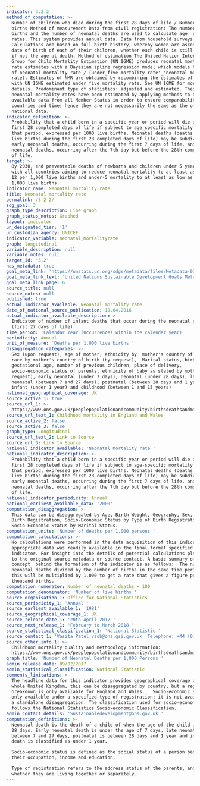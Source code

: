 ```yaml
---
indicator: 3.2.2
method_of_computation: >-
  Number of children who died during the first 28 days of life / Number of live
  births Method of measurement Data from civil registration: The number of live
  births and the number of neonatal deaths are used to calculate age_ specific
  rates. This system provides annual data. Data from household surveys:
  Calculations are based on full birth history, whereby women are asked for the
  date of birth of each of their children, whether each child is still alive and
  if not the age at death. Method of estimation The United Nation Inter_agency
  Group for Child Mortality Estimation (UN_IGME) produces neonatal mortality
  rate estimates with a Bayesian spline regression model which models the ratio
  of neonatal mortality rate / (under_five mortality rate'_'neonatal mortality
  rate). Estimates of NMR are obtained by recombining the estimates of the ratio
  with UN IGME_estimated under_five mortality rate. See UN IGME for more
  details. Predominant type of statistics: adjusted and estimated. These
  neonatal mortality rates have been estimated by applying methods to the
  available data from all Member States in order to ensure comparability across
  countries and time; hence they are not necessarily the same as the official
  national data.
indicator_definition: >-
  Probability that a child born in a specific year or period will die during the
  first 28 completed days of life if subject to age_specific mortality rates of
  that period, expressed per 1000 live births. Neonatal deaths (deaths among
  live births during the first 28 completed days of life) may be subdivided into
  early neonatal deaths, occurring during the first 7 days of life, and late
  neonatal deaths, occurring after the 7th day but before the 28th completed day
  of life.
target: >-
  By 2030, end preventable deaths of newborns and children under 5 years of age,
  with all countries aiming to reduce neonatal mortality to at least as low as
  12 per 1,000 live births and under-5 mortality to at least as low as 25 per
  1,000 live births.
indicator_name: Neonatal mortality rate
title: Neonatal mortality rate
permalink: /3-2-2/
sdg_goal: 3
graph_type_description: Line graph
graph_status_notes: Graphed
layout: indicator
un_designated_tier: '1'
un_custodian_agency: UNICEF
indicator_variable: neonatal_mortalityrate
graph: longitudinal
variable_description: null
variable_notes: null
target_id: '3.2'
has_metadata: true
goal_meta_link: 'https://unstats.un.org/sdgs/metadata/files/Metadata-03-02-02.pdf'
goal_meta_link_text: 'United Nations Sustainable Development Goals Metadata: 3.2.2'
goal_meta_link_page: 6
source_title: null
source_notes: null
published: true
actual_indicator_available: Neonatal mortality rate
date_of_national_source_publication: 19.04.2016
actual_indicator_available_description: >-
  Indicator of number of infant deaths that occur during the neonatal period
  (first 27 days of life)
time_period: 'Calendar Year (Occurrences within the calendar year) '
periodicity: Annual
unit_of_measure: 'Deaths per 1,000 live births '
disaggregation_categories: >-
  Sex (upon request), age of mother, ethnicity by  mother's country of birth,
  race by mother's country of birth (by request),  Marital status, birthweight,
  gestational age, number of previous children, place of delivery,
  socio-economic status of parents, ethnicity of baby as stated by mother (on
  request), early neonatal (under 7 days), neonatal (under 28 days), late
  neonatal (between 7 and 27 days), postnatal (between 28 days and 1 year),
  infant (under 1 year) and childhood (between 1 and 15 years)
national_geographical_coverage: UK
source_active_1: true
source_url_1: >-
  https://www.ons.gov.uk/peoplepopulationandcommunity/birthsdeathsandmarriages/deaths/datasets/childmortalitystatisticschildhoodinfantandperinatalchildhoodinfantandperinatalmortalityinenglandandwales
source_url_text_1: Childhood mortality in England and Wales
source_active_2: false
source_active_3: false
graph_type: Longitudinal
source_url_text_2: Link to Source
source_url_3: Link to Source
national_indicator_available: 'Neonatal Mortality rate '
national_indicator_description: >-
  Probability that a child born in a specific year or period will die during the
  first 28 completed days of life if subject to age-specific mortality rates of
  that period, expressed per 1000 live births. Neonatal deaths (deaths among
  live births during the first 28 completed days of life) may be subdivided into
  early neonatal deaths, occurring during the first 7 days of life, and late
  neonatal deaths, occurring after the 7th day but before the 28th completed day
  of life.
national_indicator_periodicity: Annual
national_earliest_available_data: '2000'
computation_disaggregation: >-
  This data can be disaggregated by Age, Birth Weight, Geography, Sex, Type of
  Birth Registration, Socio-Economic Status by Type of Birth Registration, and
  Socio-Economic Status by Marital Status.
computation_units: 'Number of deaths per 1,000 persons '
computation_calculations: >-
  No calculations were performed in the data acquisition of this indicator as
  appropriate data was readily available in the final format specified by this
  indicator. For insight into the details of potential calculations please refer
  to the original source metadata or source contact. A basic summary of the
  concept  behind the formation of the indicator is as follows:  The number of
  neonatal deaths divided by the number of births in the same time period and
  this will be multiplied by 1,000 to get a rate that gives a figure per
  thousand births. 
computation_numerator: Number of neonatal deaths × 100
computation_denominator: 'Number of live births '
source_organisation_1: Office for National Statistics
source_periodicity_1: 'Annual '
source_earliest_available_1: '1981'
source_geographical_coverage_1: UK
source_release_date_1: '20th April 2017 '
source_next_release_1: 'February to March 2018 '
source_statistical_classification_1: 'National Statistic '
source_contact_1: 'Vasita Patel vsob@ons.gsi.gov.uk  Telephone: +44 (0)1329 444110'
source_other_info_1: >-
  Childhood mortality quality and methodology information:
  https://www.ons.gov.uk/peoplepopulationandcommunity/birthsdeathsandmarriages/deaths/qmis/childmortalitystatisticsqmi
graph_title: 'Number of Neonatal Deaths per 1,000 Persons '
admin_release_date: 09/02/2017
admin_statistical_classification: National Statistic
comments_limitations: >-
  The headline data for this indicator provides geographical coverage of the
  whole United Kingdom, this can be disaggregated by country, but a regional
  breakdown is only available for England and Wales.   Socio-economic status is
  only available under a specified type of registration; it is not available as
  a standalone disaggregation. The classification used for socio-economic status
  follows the National Statistics Socio-economic Classification.
admin_contact_details: 'Sustainabledevelopment@ons.gov.uk '
computation_definitions: >-
  Neonatal death is the death of a child of when the age of the child is under
  28 days. Early neonatal death is under the age of 7 days, late neonatal is
  between 7 and 27 days, postnatal is between 28 days and 1 year and infant
  death is classified as under 1 year.

  Socio-economic status is defined as the social status of a person based on
  their occupation, income and education.

  Type of registration refers to the address status of the parents, and shows
  whether they are living together or separately.
---
```

